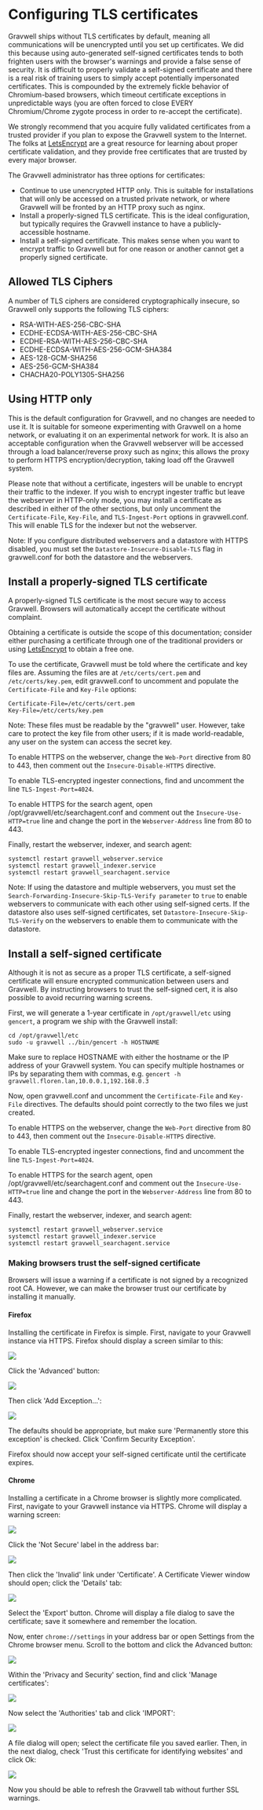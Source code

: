 # Configuring TLS certificates

Gravwell ships without TLS certificates by default, meaning all communications will be unencrypted until you set up certificates. We did this because using auto-generated self-signed certificates tends to both frighten users with the browser's warnings and provide a false sense of security. It is difficult to properly validate a self-signed certificate and there is a real risk of training users to simply accept potentially impersonated certificates.  This is compounded by the extremely fickle behavior of Chromium-based browsers, which timeout certificate exceptions in unpredictable ways (you are often forced to close EVERY Chromium/Chrome zygote process in order to re-accept the certificate).

We strongly recommend that you acquire fully validated certificates from a trusted provider if you plan to expose the Gravwell system to the Internet.  The folks at [LetsEncrypt](https://letsencrypt.org) are a great resource for learning about proper certificate validation, and they provide free certificates that are trusted by every major browser.

The Gravwell administrator has three options for certificates:

* Continue to use unencrypted HTTP only. This is suitable for installations that will only be accessed on a trusted private network, or where Gravwell will be fronted by an HTTP proxy such as nginx.
* Install a properly-signed TLS certificate. This is the ideal configuration, but typically requires the Gravwell instance to have a publicly-accessible hostname.
* Install a self-signed certificate. This makes sense when you want to encrypt traffic to Gravwell but for one reason or another cannot get a properly signed certificate.

## Allowed TLS Ciphers

A number of TLS ciphers are considered cryptographically insecure, so Gravwell only supports the following TLS ciphers:

- RSA-WITH-AES-256-CBC-SHA
- ECDHE-ECDSA-WITH-AES-256-CBC-SHA
- ECDHE-RSA-WITH-AES-256-CBC-SHA
- ECDHE-ECDSA-WITH-AES-256-GCM-SHA384
- AES-128-GCM-SHA256
- AES-256-GCM-SHA384
- CHACHA20-POLY1305-SHA256

## Using HTTP only

This is the default configuration for Gravwell, and no changes are needed to use it. It is suitable for someone experimenting with Gravwell on a home network, or evaluating it on an experimental network for work. It is also an acceptable configuration when the Gravwell webserver will be accessed through a load balancer/reverse proxy such as nginx; this allows the proxy to perform HTTPS encryption/decryption, taking load off the Gravwell system.

Please note that without a certificate, ingesters will be unable to encrypt their traffic to the indexer. If you wish to encrypt ingester traffic but leave the webserver in HTTP-only mode, you may install a certificate as described in either of the other sections, but only uncomment the `Certificate-File`, `Key-File`, and `TLS-Ingest-Port` options in gravwell.conf. This will enable TLS for the indexer but not the webserver.

Note: If you configure distributed webservers and a datastore with HTTPS disabled, you must set the `Datastore-Insecure-Disable-TLS` flag in gravwell.conf for both the datastore and the webservers.

## Install a properly-signed TLS certificate

A properly-signed TLS certificate is the most secure way to access Gravwell. Browsers will automatically accept the certificate without complaint.

Obtaining a certificate is outside the scope of this documentation; consider either purchasing a certificate through one of the traditional providers or using [LetsEncrypt](https://letsencrypt.org) to obtain a free one.

To use the certificate, Gravwell must be told where the certificate and key files are. Assuming the files are at `/etc/certs/cert.pem` and `/etc/certs/key.pem`, edit gravwell.conf to uncomment and populate the `Certificate-File` and `Key-File` options:

```
Certificate-File=/etc/certs/cert.pem
Key-File=/etc/certs/key.pem
```

Note: These files must be readable by the "gravwell" user. However, take care to protect the key file from other users; if it is made world-readable, any user on the system can access the secret key.

To enable HTTPS on the webserver, change the `Web-Port` directive from 80 to 443, then comment out the `Insecure-Disable-HTTPS` directive.

To enable TLS-encrypted ingester connections, find and uncomment the line `TLS-Ingest-Port=4024`.

To enable HTTPS for the search agent, open /opt/gravwell/etc/searchagent.conf and comment out the `Insecure-Use-HTTP=true` line and change the port in the `Webserver-Address` line from 80 to 443.

Finally, restart the webserver, indexer, and search agent:

```
systemctl restart gravwell_webserver.service
systemctl restart gravwell_indexer.service
systemctl restart gravwell_searchagent.service
```

Note: If using the datastore and multiple webservers, you must set the `Search-Forwarding-Insecure-Skip-TLS-Verify parameter` to `true` to enable webservers to communicate with each other using self-signed certs. If the datastore also uses self-signed certificates, set `Datastore-Insecure-Skip-TLS-Verify` on the webservers to enable them to communicate with the datastore.

## Install a self-signed certificate

Although it is not as secure as a proper TLS certificate, a self-signed certificate will ensure encrypted communication between users and Gravwell. By instructing browsers to trust the self-signed cert, it is also possible to avoid recurring warning screens.

First, we will generate a 1-year certificate in `/opt/gravwell/etc` using `gencert`, a program we ship with the Gravwell install:

```
cd /opt/gravwell/etc
sudo -u gravwell ../bin/gencert -h HOSTNAME
```

Make sure to replace HOSTNAME with either the hostname or the IP address of your Gravwell system. You can specify multiple hostnames or IPs by separating them with commas, e.g. `gencert -h gravwell.floren.lan,10.0.0.1,192.168.0.3`

Now, open gravwell.conf and uncomment the `Certificate-File` and `Key-File` directives. The defaults should point correctly to the two files we just created.

To enable HTTPS on the webserver, change the `Web-Port` directive from 80 to 443, then comment out the `Insecure-Disable-HTTPS` directive.

To enable TLS-encrypted ingester connections, find and uncomment the line `TLS-Ingest-Port=4024`.

To enable HTTPS for the search agent, open /opt/gravwell/etc/searchagent.conf and comment out the `Insecure-Use-HTTP=true` line and change the port in the `Webserver-Address` line from 80 to 443.

Finally, restart the webserver, indexer, and search agent:

```
systemctl restart gravwell_webserver.service
systemctl restart gravwell_indexer.service
systemctl restart gravwell_searchagent.service
```

### Making browsers trust the self-signed certificate

Browsers will issue a warning if a certificate is not signed by a recognized root CA. However, we can make the browser trust our certificate by installing it manually.

#### Firefox

Installing the certificate in Firefox is simple. First, navigate to your Gravwell instance via HTTPS. Firefox should display a screen similar to this:

![](firefox-warning.png)

Click the 'Advanced' button:

![](firefox-warning-advanced.png)

Then click 'Add Exception...':

![](firefox-exception.png)

The defaults should be appropriate, but make sure 'Permanently store this exception' is checked. Click 'Confirm Security Exception'.

Firefox should now accept your self-signed certificate until the certificate expires.

#### Chrome

Installing a certificate in a Chrome browser is slightly more complicated. First, navigate to your Gravwell instance via HTTPS. Chrome will display a warning screen:

![](chrome-warning.png)

Click the 'Not Secure' label in the address bar:

![](chrome-export1.png)

Then click the 'Invalid' link under 'Certificate'. A Certificate Viewer window should open; click the 'Details' tab:

![](chrome-export2.png)

Select the 'Export' button. Chrome will display a file dialog to save the certificate; save it somewhere and remember the location.

Now, enter `chrome://settings` in your address bar or open Settings from the Chrome browser menu. Scroll to the bottom and click the Advanced button:

![](chrome-advanced.png)

Within the 'Privacy and Security' section, find and click 'Manage certificates':

![](chrome-advanced2.png)

Now select the 'Authorities' tab and click 'IMPORT':

![](chrome-authorities.png)

A file dialog will open; select the certificate file you saved earlier. Then, in the next dialog, check 'Trust this certificate for identifying websites' and click Ok:

![](chrome-import.png)

Now you should be able to refresh the Gravwell tab without further SSL warnings.
